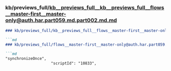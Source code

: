 ### kb/previews_full/kb__previews_full__kb__previews_full__flows__master-first__master-only@auth.har.part059.md.part002.md.md

```md
### kb/previews_full/kb__previews_full__flows__master-first__master-only@auth.har.part059.md.part002.md

```md
### kb/previews_full/flows__master-first__master-only@auth.har.part059.md (part 002)

```md
"synchronizeOnce",
                    "scriptId": "10833",
    
```

```

```

```
